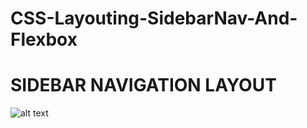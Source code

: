 # CSS-Layouting-SidebarNav-And-Flexbox
# SIDEBAR NAVIGATION LAYOUT
![alt text](https://github.com/dappsh/CSS-Layouting-SidebarNav-And-Flexbox/blob/master/Sidebar-Navigation-Layouting.png)
